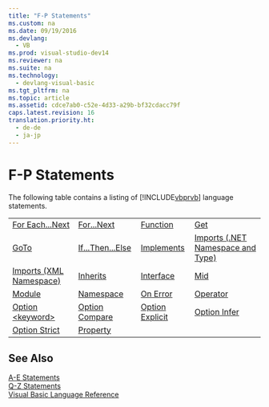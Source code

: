 ```yaml
---
title: "F-P Statements"
ms.custom: na
ms.date: 09/19/2016
ms.devlang: 
  - VB
ms.prod: visual-studio-dev14
ms.reviewer: na
ms.suite: na
ms.technology: 
  - devlang-visual-basic
ms.tgt_pltfrm: na
ms.topic: article
ms.assetid: cdce7ab0-c52e-4d33-a29b-bf32cdacc79f
caps.latest.revision: 16
translation.priority.ht: 
  - de-de
  - ja-jp
---
```

# F-P Statements
The following table contains a listing of [!INCLUDE[vbprvb](../vs140/includes/vbprvb_md.md)] language statements.  
  
|||||  
|-|-|-|-|  
|[For Each...Next](../Topic/For%20Each...Next%20Statement%20\(Visual%20Basic\).md)|[For...Next](../Topic/For...Next%20Statement%20\(Visual%20Basic\).md)|[Function](../Topic/Function%20Statement%20\(Visual%20Basic\).md)|[Get](../vs140/Get-Statement.md)|  
|[GoTo](../vs140/GoTo-Statement.md)|[If...Then...Else](../Topic/If...Then...Else%20Statement%20\(Visual%20Basic\).md)|[Implements](../vs140/Implements-Statement.md)|[Imports (.NET Namespace and Type)](../Topic/Imports%20Statement%20\(.NET%20Namespace%20and%20Type\).md)|  
|[Imports (XML Namespace)](../vs140/Imports-Statement--XML-Namespace-.md)|[Inherits](../vs140/Inherits-Statement.md)|[Interface](../vs140/Interface-Statement--Visual-Basic-.md)|[Mid](../vs140/Mid-Statement.md)|  
|[Module](../Topic/Module%20Statement.md)|[Namespace](../Topic/Namespace%20Statement.md)|[On Error](../Topic/On%20Error%20Statement%20\(Visual%20Basic\).md)|[Operator](../vs140/Operator-Statement.md)|  
|[Option <keyword\>](../vs140/Option--keyword--Statement.md)|[Option Compare](../Topic/Option%20Compare%20Statement.md)|[Option Explicit](../vs140/Option-Explicit-Statement--Visual-Basic-.md)|[Option Infer](../vs140/Option-Infer-Statement.md)|  
|[Option Strict](../vs140/Option-Strict-Statement.md)|[Property](../vs140/Property-Statement.md)|||  
  
## See Also  
 [A-E Statements](../vs140/A-E-Statements.md)   
 [Q-Z Statements](../vs140/Q-Z-Statements.md)   
 [Visual Basic Language Reference](../Topic/Visual%20Basic%20Language%20Reference.md)